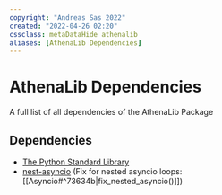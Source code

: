 ```yaml
---
copyright: "Andreas Sas 2022"
created: "2022-04-26 02:20"
cssclass: metaDataHide athenalib
aliases: [AthenaLib Dependencies]
---
```

# AthenaLib Dependencies
A full list of all dependencies of the AthenaLib Package

## Dependencies
- [The Python Standard Library](https://docs.python.org/3/library/)
- [nest-asyncio](https://github.com/erdewit/nest_asyncio) (Fix for nested asyncio loops: [[Asyncio#^73634b|fix_nested_asyncio()]])